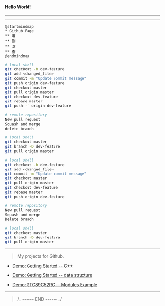 #### Hello World!

---

---

```plantuml
@startmindmap
* Github Page
** 增
** 删
** 改
** 查
@endmindmap
```

```bash
# local shell
git checkout -b dev-feature
git add <changed_file>
git commit -m "Update commit message"
git push origin dev-feature
git checkout master
git pull origin master
git checkout dev-feature
git rebase master
git push -f origin dev-feature

# remote repository
New pull request
Squash and merge
delete branch

# local shell
git checkout master
git branch -D dev-feature
git pull origin master
```

```bash
# local shell
git checkout -b dev-feature
git add <changed_file>
git commit -m "Update commit message"
git checkout master
git pull origin master
git checkout dev-feature
git rebase master
git push origin dev-feature

# remote repository
New pull request
Squash and merge
Delete branch

# local shell
git checkout master
git branch -D dev-feature
git pull origin master
```

---

> My projects for Github.

- [Demo: Getting Started -- C++](https://github.com/All-things-equal/Fast_Getting_Started_C-Plus-Plus)

- [Demo: Getting Started -- data structure](https://github.com/All-things-equal/Getting_Started_Data-Structure)

- [Demo: STC89C52RC -- Modules Example](https://github.com/All-things-equal/STC89C52RC_Modules_TestExample)

---

> /_ ------ END ------ _/
